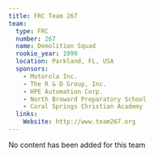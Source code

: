 ```yaml
---
title: FRC Team 267
team:
  type: FRC
  number: 267
  name: Demolition Squad
  rookie_year: 1999
  location: Parkland, FL, USA
  sponsors:
    - Motorola Inc.
    - The R & D Group, Inc.
    - HPE Automation Corp.
    - North Broward Preparatory School
    - Coral Springs Christian Academy
  links:
    Website: http://www.team267.org
---
```

No content has been added for this team